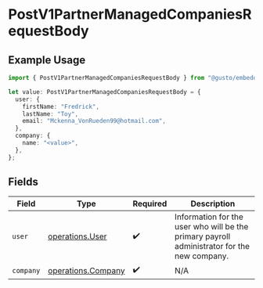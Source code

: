 # PostV1PartnerManagedCompaniesRequestBody

## Example Usage

```typescript
import { PostV1PartnerManagedCompaniesRequestBody } from "@gusto/embedded-api/models/operations/postv1partnermanagedcompanies.js";

let value: PostV1PartnerManagedCompaniesRequestBody = {
  user: {
    firstName: "Fredrick",
    lastName: "Toy",
    email: "Mckenna_VonRueden99@hotmail.com",
  },
  company: {
    name: "<value>",
  },
};
```

## Fields

| Field                                                                                       | Type                                                                                        | Required                                                                                    | Description                                                                                 |
| ------------------------------------------------------------------------------------------- | ------------------------------------------------------------------------------------------- | ------------------------------------------------------------------------------------------- | ------------------------------------------------------------------------------------------- |
| `user`                                                                                      | [operations.User](../../models/operations/user.md)                                          | :heavy_check_mark:                                                                          | Information for the user who will be the primary payroll administrator for the new company. |
| `company`                                                                                   | [operations.Company](../../models/operations/company.md)                                    | :heavy_check_mark:                                                                          | N/A                                                                                         |